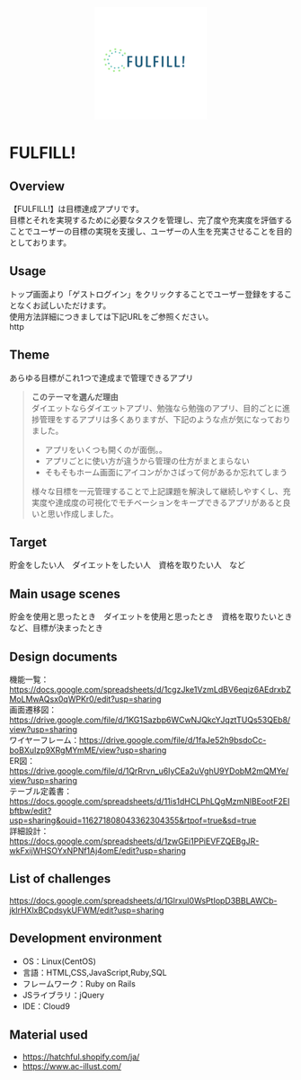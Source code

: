 <div align="center"><img src="app/assets/images/logo.jpg" alt="FULFILL!" width="200" height="200" ></div>


# FULFILL!

## Overview
【FULFILL!】は目標達成アプリです。  
目標とそれを実現するために必要なタスクを管理し、完了度や充実度を評価することでユーザーの目標の実現を支援し、ユーザーの人生を充実させることを目的としております。

## Usage
トップ画面より「ゲストログイン」をクリックすることでユーザー登録をすることなくお試しいただけます。  
使用方法詳細につきましては下記URLをご参照ください。  
http  

## Theme
あらゆる目標がこれ1つで達成まで管理できるアプリ  

> **このテーマを選んだ理由**  
>ダイエットならダイエットアプリ、勉強なら勉強のアプリ、目的ごとに進捗管理をするアプリは多くありますが、下記のような点が気になっておりました。
>- アプリをいくつも開くのが面倒。。  
>- アプリごとに使い方が違うから管理の仕方がまとまらない  
>- そもそもホーム画面にアイコンがかさばって何があるか忘れてしまう  
>
>様々な目標を一元管理することで上記課題を解決して継続しやすくし、充実度や達成度の可視化でモチベーションをキープできるアプリがあると良いと思い作成しました。

## Target
貯金をしたい人　ダイエットをしたい人　資格を取りたい人　など

## Main usage scenes
貯金を使用と思ったとき　ダイエットを使用と思ったとき　資格を取りたいとき　など、目標が決まったとき

## Design documents
機能一覧：https://docs.google.com/spreadsheets/d/1cgzJke1VzmLdBV6eqiz6AEdrxbZMoLMwAQsx0qWPKr0/edit?usp=sharing  
画面遷移図：https://drive.google.com/file/d/1KG1Sazbp6WCwNJQkcYJqztTUQs53QEb8/view?usp=sharing  
ワイヤーフレーム：https://drive.google.com/file/d/1faJe52h9bsdoCc-boBXuIzp9XRgMYmME/view?usp=sharing  
ER図：https://drive.google.com/file/d/1QrRrvn_u6IyCEa2uVghU9YDobM2mQMYe/view?usp=sharing  
テーブル定義書：https://docs.google.com/spreadsheets/d/11is1dHCLPhLQgMzmNlBEootF2EIbftbw/edit?usp=sharing&ouid=116271808043362304355&rtpof=true&sd=true  
詳細設計：https://docs.google.com/spreadsheets/d/1zwGEi1PPiEVFZQEBgJR-wkFxijWHSOYxNPNf1Aj4omE/edit?usp=sharing  

## List of challenges
https://docs.google.com/spreadsheets/d/1GlrxuI0WsPtIopD3BBLAWCb-jklrHXlxBCpdsykUFWM/edit?usp=sharing

## Development environment
- OS：Linux(CentOS)
- 言語：HTML,CSS,JavaScript,Ruby,SQL
- フレームワーク：Ruby on Rails
- JSライブラリ：jQuery
- IDE：Cloud9

## Material used
- https://hatchful.shopify.com/ja/
- https://www.ac-illust.com/
